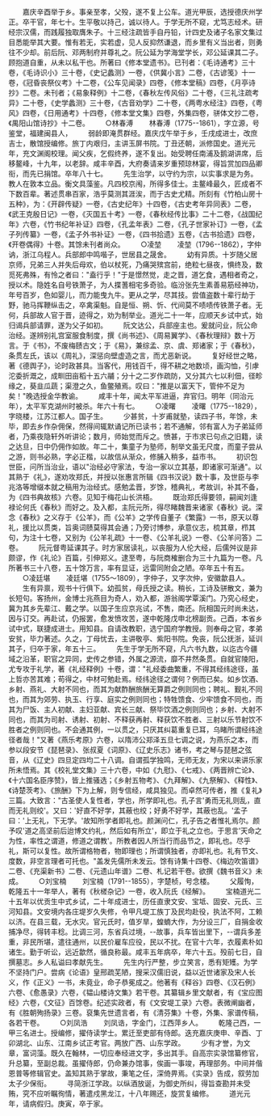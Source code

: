 <!-- { "loadSidebar": true } -->
　　嘉庆辛酉举于乡。事亲至孝，父殁，遂不复上公车。道光甲辰，选授德庆州学正。卒干官，年七十。生平敬以持己，诚以待人。于学无所不窥，尤笃志经术。研经宗汉儒，而践履独取膺朱子。十三经注疏皆手自丹铅，计四史及诸子名家文集过目悉能举其大要。惟有若无，实若虚，见人反抑然谦退，而乡里有义当出者，则勇往不少却。前后阮、邓两制府并尊礼之。阮公延为学海堂学长，邓公延课其二子。顾抱道自重，从未以私干也。所著曰《修本堂遗书》。已刊者：《毛诗通考》三十卷，《毛诗识小》三十卷，《史记蠡测》一卷，《供冀小言》二卷，《古谚笺》十一卷，《冠昏丧祭仪考》十二卷，《公车见闻录》四卷，《修本堂稿》四卷，《月亭诗抄》二卷。未刊者；《易象释例》十二卷，《春秋左传风俗》二十卷，《三礼注疏考异》二十卷，《史学蠡测》三十卷，《古音劝学》二十卷，《两粤水经注》四卷，《粤风》四卷，《日用通考》十四卷，《修本堂文集》四卷，外集四卷，骈体文抄二卷，《禺阳山馆诗抄》十二卷。
　　○林春溥
　　林春溥（1775--1861），字立源，号鉴堂，福建闽县人，
　　弱龄即淹贯群经。嘉庆戊午举于乡，壬戌成进士，改庶吉士，散馆授编修。旅丁内艰归，主讲玉屏书院。丁丑还朝，派修国史。道光元年，充文渊阁校理。闻父疾，乞假终养，遂不复出。始受聘任南浦及鹅湖讲席，后移鳌峰，十九年，以老辞。咸丰辛酉，大府奏请来岁重预琼林宴，得旨赏加四品卿衔，而先已捐馆。卒年八十七。
　　先生治学，以守约为宗，以实事求是为务。教人在敦本立品。衡文具藻鉴。凡四校京闱，所得多佳士。主鳌峰最久，匠成者不下数百辈。著述贯串百家，浩乎莫测其涯涘，而于古史尤精。所刻有《竹柏山房十五种》，为：《开辟传疑》一卷，《古史纪年》十四卷，《古史考年异同表》二卷，《武王克殷日记》一卷，《灭国五十考》一卷，《春秋经传比事》二十二卷，《战国纪年》六卷，《竹书纪年补证》四卷，《孔孟年表》二卷，《孔子世家补订》一卷，《孟子列传纂》一卷，《孟子外书补证》一卷，《四书拾遗》五卷，《古书拾遗》四卷，《开卷偶得》十卷。其馀未刊者尚众。
　　○凌堃
　　凌堃（1796--1862），字仲讷，浙江乌程人。兵部郎中鸣喈子，世居县之晟舍。
　　幼有异质。十岁随父居京师，兄弟三人并失后母欢，伯以杖死，乃痛哭殡宫前，绝粒七昼夜，惧终及，数觅死弗殊，有怜之者曰："盍行乎！"于是憬然觉，走之晋，道乞食，遇相者奇之，授以术。隐姓名自号铁萧子，为人揲蓍相宅多奇验。临汾张先生素善易筋经神功，年号百岁，色如婴儿，而力能曳九牛。更从之学，尽其技。尝值盗数十辈行劫于野，驰马挥鞭纵击之，卒禽渠魁。自是恒、朔、忻、代间莫不啧啧传铁萧子者。无何，兵部故人官于晋，迹得之，劝为制举业。道光二十一年，应顺天乡试中式，始归谒兵部请罪，遂为父子如初。
　　阮文达公，兵部座主也。爰就问业，阮公命治经。遂辨别礼宫室服食制度，撰《尚书述》、《周易翼学》、《春秋理辩》数十万言。于《书》，不废梅赜古文；于《易》，兼综孟、京、虞、郑诸家；于《春秋》，条贯左氏，该以《周礼》，深惩向壁虚造之言，而尤恶新说。
　　复好经世之略，著《德舆子》，论时政甚具。当客代，用钱百千，得不耕之地数顷，画沟恤，引虖沱委折溉之，成甽田亩稻十五六鬴；分十之二岁作疏防，又分其六七以利佃，径畛缘之，葵韭瓜蔬；渠澄之久，鱼鳖殖焉。叹曰："推是以富天下，管仲不足为矣！"晚选授金华教谕。
　　咸丰十年，闻太平军进逼，弃官归。明年（同治元年），太平军克湖州时被杀。年六十有七。
　　○凌曙
　　凌曙（1775--1829），字晓楼，江苏江都人。国子生。
　　少甚贫，十岁甫就塾，读四子书，年馀，未毕，即去乡作杂佣保，然得间辄默诵记所已读书；若不通解，邻有富人为子弟延师者，乃乘夜隐轩外听讲论；数月，师始觉而斥之。愤甚，于市求已句点之旧籍，读之达旦，日中仍佣作如故。年二十，集童子为塾师，制举文虽无尺度，而童子尝从之游，则书必熟，字必正楷，以故信从渐众，修脯入稍多，益市书。
　　初识包世臣，问所当治业，语以"治经必守家法，专治一家以立其基，即诸家可渐通"。以其熟于《礼》，遂劝攻郑氏，并授以张惠言所辑《四书汉说》数十事，及世臣与李兆洛等增缀本就之稿用为治经式。感勉孟晋，岁馀，稽典礼，考故训，补其不备，为《四书典故核》六卷。见知于梅花山长洪梧。
　　既治郑氏得要领，嗣闻刘逢禄论何氏《春秋》而好之。及入都，主阮元所，得尽睹魏晋来诸家《春秋》说。深念《春秋》之义存于《公羊》，而《公羊》之学传自董子《繁露》一书，原天以尊礼，援比以贯类，旨奥词赜莫得其会通；乃旁讨博参，承意仪志，梳其章，栉其句，为注十七卷，又别为《公羊礼疏》十一卷、《公羊礼说》一卷、《公羊问答》二卷。
　　阮元督粤延课其子。时方家居读礼，以丧服为人伦大经，后儒舛议是非颇谬，作《礼论》百篇，引伸郑义。逮至粤，与阮商榷删合为三十九篇为一卷。凡所著书三十八卷，五十馀万言，率有显证，远雷同附会之陋。卒年五十有五。
　　○凌廷堪
　　凌廷堪（1755～1809），字仲子，又字次仲，安徽歙县人。
　　生有异禀，观书十行俱下。幼孤贫，母氏授之读。稍长，工诗及骈散文，兼为长短句。客扬州，金博士兆燕目为奇人，劝入都，游翁阁学覃溪门。乃究心经史，冀为其乡先辈江、戴之学。以国子生应京兆试，不售，南还。阮相国元时尚未达，因与订交。再赴试，仍报罢，愈发愤攻苦，遂中乾隆戊申北榜副贡。己酉，本省乡试中式，联捷成进士。用知县。自请改教职，选宁国府学教授。则奉母之官，孝弟安贫，毕力著述。久之，丁母忧去，主讲敬亭、紫阳书院。免丧，阮公抚浙，延训其子，归卒于家，年五十三。
　　先生于学无所不窥，凡六书九数，以迄古今疆域之沿革，职官之异同，史传之参错，外属之源流，靡不井然条贯。自就官陵阳，尤专攻于礼学，著《礼经释例》十卷，谓："礼经委曲繁重，不得其经纬途径，虽上哲亦苦其难；苟得之，中材可勉赴焉。经纬途径之谓何？例而已矣。如乡饮酒、乡射、燕礼、大射不同也，而其为献酢酬旅酬无算爵之例则同也；聘礼、觐礼不同也，而其为郊劳、执玉、行享、庭实之例则同也；特牲馈食、少牢馈食不同也，而其为尸饭、主人初献、主妇亚献、宾长三献、祭毕饮酒之例则同也；乡射、大射不同也，而其为司射、诱射、初射、不释获再射、释获饮不胜者、三射以乐节射饮不胜者之例则同也。不会通其例，一以贯之，只厌其纠葛重复已耳，乌睹所谓经纬途径者哉！"又著《燕乐考原》六卷，以隋沛公郑泽五旦七调之说，为燕乐之本，而参以段安节《琵琶录》、张叔夏《词原》、《辽史乐志》诸书，考之琴与琵琶之弦音，从《辽史》四旦定四均二十八调。自谓孤学独鸣，无师无友，为宋以来讲乐家所未悟焉。其《校礼堂文集》三十六卷，中如《九慰》、《七戒》、《两晋辨亡论》、《十六国名臣序赞》，皆上推骚选；《乡射五物考》、《九拜解》、《九祭解》、《释性》、《诗楚茨考》、《旅酬》下为上解，则专信经，咸具独见。而卓然可传者，推《复礼》三篇。大致言："古圣使人复性者，学也，所学即礼也。孔子言'勇而无礼则乱，直而无礼则绞'。又曰：'好直不好学，其蔽也绞；好勇不好学，其蔽也乱。'孟子曰：'上无礼，下无学。'故知所学者即礼也。颜渊问仁，孔子告之者惟礼焉尔。颜予叹'道之高坚前后迨博文约礼，然后如有所立'，即立于礼之立也。于思言'天命之为性，率性之谓道，修道之谓教'。所教者因人所当行而品节之，即礼也。尽乎礼，斯可以复性。故所谓格物者，物即理也；所谓慎独者，亦即礼也。礼有节文、度数，非空言理者可托也。"盖发先儒所未发云。馀有诗集十四卷、《梅边吹笛谱》二卷、《充渠新书》二卷、《元遗山年谱》二卷、札记若干卷。欲撰《魏书音义》未成。
　　○刘宝楠
　　刘宝楠（1791--1855），字楚桢，号念楼。
　　父履恂，乾隆五十一年举人，著有《秋槎杂记》一卷，收入阮氏《经解》。
　　宝楠道光二十五年以优贡生中式乡试，二十年成进士，历任直隶文安、宝坻、固安、元氏、三河知县。文安境内各庄堤岁久失修，令甲凡堤工族丁及民均赴役，执法不阿，工赖以济。在县三载，无水灾。官元氏时，值岁旱，蝗蝻大作，为分设三厂，自捐金收捕净尽，得转丰稔。比调三河，东省兵过境，--故事，兵车皆出里下，--谓兵多差重，非民所堪，遣往通州，以民价雇车应役，民以不扰。在官十六年，衣履素朴如诸生。勤于听讼，远近歙然，循良称最。咸丰五年病卒，年六十五。殁前七日，自撰墓志。乡人私谥曰孝献先生。
　　先生内行严整，步立笑言，悉有矩矱。为学不坚持门户。尝病《论语》皇邢疏芜陋，搜采汉儒旧说，益以近世诸家及宋人长义，作《正义》一书，未竟业，命子恭冕成之。他著有《释谷》四卷、《汉石例》六卷、《愈愚录》六卷，《韫山楼诗文集》若干卷。其纂辑乡里文献者，有《宝应图经》六卷，《文征》百馀卷。纪述实政者，有《文安堤工录》六卷。表微阐幽者，有《胜朝殉扬录》三卷。裒集先世遗言者，有《清芬集》十卷，外集、家谱传稿，各若干卷。
　　○刘凤浩
　　刘凤诰，字金门，江西萍乡人。
　　乾隆己西，一甲三名进士。授编修，擢侍读学士。累迁至吏部有侍郎。迭充嘉庆庚申、辛酉、丁卯湖北、山东、江南乡试正考官。两放广西、山东学政。
　　少有才誉，为文章，富词藻。既久在翰林，一切应奉经进文字，多出其手。自高宗实录馆纂修官，升总纂，至副总裁。虽擢侍郎，仍命兼办馆事，俟画一事竣，再理部务。中间并偕恩普等修辑官史。盖知其熟于掌故，秉笔之任，深倚畀焉。《实录》告成，叙劳加太子少保衔。
　　寻简浙江学政。以纵酒放诞，为御史所纠，得旨查勘并未受贿，究不应听瞩徇情，著遣戍黑龙江，十八年赐还，旋赏复编修。
　　道光元年，请病假归。庚寅，卒于家。
